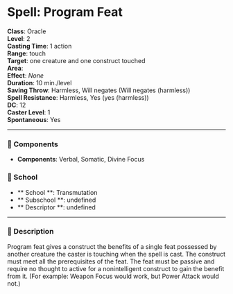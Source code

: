 
# Spell: Program Feat
**Class**: Oracle  
**Level**: 2  
**Casting Time**: 1 action  
**Range**: touch  
**Target**: one creature and one construct touched  
**Area**:   
**Effect**: _None_  
**Duration**: 10 min./level  
**Saving Throw**: Harmless, Will negates (Will negates (harmless))  
**Spell Resistance**: Harmless, Yes (yes (harmless))  
**DC**: 12  
**Caster Level**: 1  
**Spontaneous**: Yes

---

### 🔮 Components
- **Components**: Verbal, Somatic, Divine Focus

### 🏫 School
- ** School **: Transmutation
- ** Subschool **: undefined
- ** Descriptor **: undefined
---

### 📜 Description
Program feat gives a construct the benefits of a single feat possessed by another creature the caster is touching when the spell is cast. The construct must meet all the prerequisites of the feat. The feat must be passive and require no thought to active for a nonintelligent construct to gain the benefit from it. (For example: Weapon Focus would work, but Power Attack would not.)

